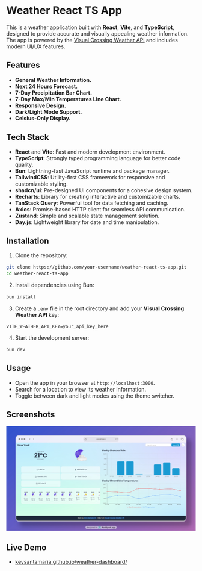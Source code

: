 # Weather React TS App

This is a weather application built with **React**, **Vite**, and **TypeScript**, designed to provide accurate and visually appealing weather information. The app is powered by the <a href="https://www.visualcrossing.com/weather-api/" >Visual Crossing Weather API</a> and includes modern UI/UX features.

## Features

- **General Weather Information.**
- **Next 24 Hours Forecast.**
- **7-Day Precipitation Bar Chart.**
- **7-Day Max/Min Temperatures Line Chart.**
- **Responsive Design.**
- **Dark/Light Mode Support.**
- **Celsius-Only Display.**

## Tech Stack

- **React** and **Vite**: Fast and modern development environment.
- **TypeScript**: Strongly typed programming language for better code quality.
- **Bun**: Lightning-fast JavaScript runtime and package manager.
- **TailwindCSS**: Utility-first CSS framework for responsive and customizable styling.
- **shadcn/ui**: Pre-designed UI components for a cohesive design system.
- **Recharts**: Library for creating interactive and customizable charts.
- **TanStack Query**: Powerful tool for data fetching and caching.
- **Axios**: Promise-based HTTP client for seamless API communication.
- **Zustand**: Simple and scalable state management solution.
- **Day.js**: Lightweight library for date and time manipulation.

## Installation

1. Clone the repository:
  ```bash
  git clone https://github.com/your-username/weather-react-ts-app.git
  cd weather-react-ts-app
  ```

2. Install dependencies using Bun:
  ```bash
  bun install
  ```

3. Create a `.env` file in the root directory and add your **Visual Crossing Weather API** key:
  ```env
  VITE_WEATHER_API_KEY=your_api_key_here
  ```

4. Start the development server:
  ```bash
  bun dev
  ```

## Usage

- Open the app in your browser at `http://localhost:3000`.
- Search for a location to view its weather information.
- Toggle between dark and light modes using the theme switcher.

## Screenshots

![Screenshot](public/screenshot.webp)

## Live Demo

- <a href="https://kevsantamaria.github.io/weather-dashboard/">kevsantamaria.github.io/weather-dashboard/</a>